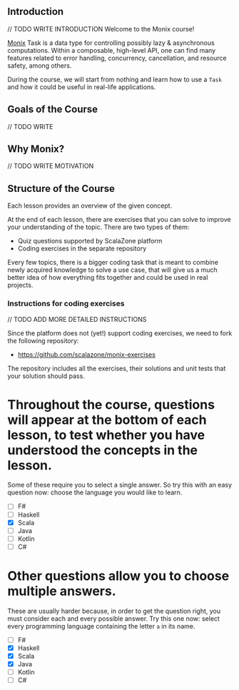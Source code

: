 ## Introduction
// TODO WRITE INTRODUCTION
Welcome to the Monix course!

[Monix](https://monix.io/) Task is a data type for controlling possibly lazy & asynchronous computations.
Within a composable, high-level API, one can find many features related to error handling, concurrency, cancellation, and resource safety, among others.

During the course, we will start from nothing and learn how to use a `Task` and how it could be useful in real-life applications.

## Goals of the Course
// TODO WRITE

## Why Monix?
// TODO WRITE MOTIVATION

## Structure of the Course

Each lesson provides an overview of the given concept.

At the end of each lesson, there are exercises that you can solve to improve your understanding of the topic.
There are two types of them:
- Quiz questions supported by ScalaZone platform
- Coding exercises in the separate repository

Every few topics, there is a bigger coding task that is meant to combine newly acquired knowledge to solve a use case, 
that will give us a much better idea of how everything fits together and could be used in real projects.

### Instructions for coding exercises
// TODO ADD MORE DETAILED INSTRUCTIONS

Since the platform does not (yet!) support coding exercises, we need to fork the following repository:
- https://github.com/scalazone/monix-exercises

The repository includes all the exercises, their solutions and unit tests that your solution should pass.

# Throughout the course, questions will appear at the bottom of each lesson, to test whether you have understood the concepts in the lesson.

Some of these require you to select a single answer. So try this with an easy question now: choose the language
you would like to learn.

- [ ] F#
- [ ] Haskell
- [X] Scala
- [ ] Java
- [ ] Kotlin
- [ ] C#

# Other questions allow you to choose multiple answers.

These are usually harder because, in order to get the question right, you must consider each and every possible
answer. Try this one now: select every programming language containing the letter `a` in its name.

* [ ] F#
* [X] Haskell
* [X] Scala
* [X] Java
* [ ] Kotlin
* [ ] C#
